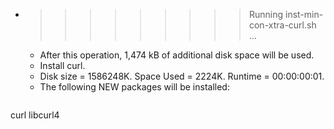 * >>>>>>>>> Running inst-min-con-xtra-curl.sh ...
  * After this operation, 1,474 kB of additional disk space will be used.
  * Install curl.
  * Disk size = 1586248K. Space Used = 2224K. Runtime = 00:00:00:01.
  * The following NEW packages will be installed:
  ```bash
curl libcurl4
  ```
